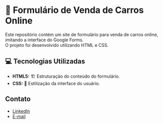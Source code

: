 # 🚗 Formulário de Venda de Carros Online

Este repositório contém um site de formulário para venda de carros online, imitando a interface do Google Forms. <br>
O projeto foi desenvolvido utilizando HTML e CSS.

## 💻 Tecnologias Utilizadas

- **HTML5:** 🏗️ Estruturação do conteúdo do formulário.
- **CSS:** 🎨 Estilização da interface do usuário.

## Contato
- [LinkedIn](https://www.linkedin.com/in/fernandatozzihonorio/)
- [E-mail](mailto:fernandatozzihonorio@gmail.com)
